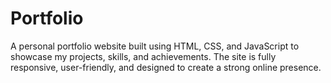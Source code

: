 # Portfolio
A personal portfolio website built using HTML, CSS, and JavaScript to showcase my projects, skills, and achievements. The site is fully responsive, user-friendly, and designed to create a strong online presence.
